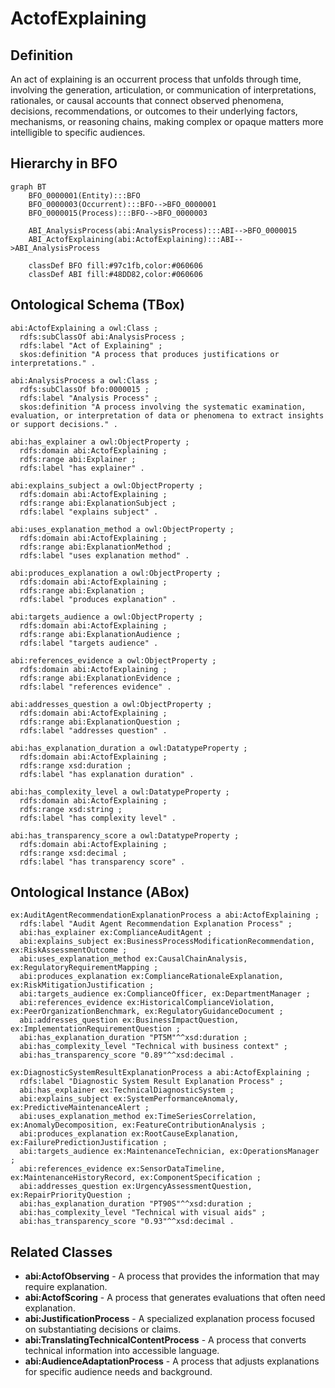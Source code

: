 # ActofExplaining

## Definition
An act of explaining is an occurrent process that unfolds through time, involving the generation, articulation, or communication of interpretations, rationales, or causal accounts that connect observed phenomena, decisions, recommendations, or outcomes to their underlying factors, mechanisms, or reasoning chains, making complex or opaque matters more intelligible to specific audiences.

## Hierarchy in BFO
```mermaid
graph BT
    BFO_0000001(Entity):::BFO
    BFO_0000003(Occurrent):::BFO-->BFO_0000001
    BFO_0000015(Process):::BFO-->BFO_0000003
    
    ABI_AnalysisProcess(abi:AnalysisProcess):::ABI-->BFO_0000015
    ABI_ActofExplaining(abi:ActofExplaining):::ABI-->ABI_AnalysisProcess
    
    classDef BFO fill:#97c1fb,color:#060606
    classDef ABI fill:#48DD82,color:#060606
```

## Ontological Schema (TBox)
```turtle
abi:ActofExplaining a owl:Class ;
  rdfs:subClassOf abi:AnalysisProcess ;
  rdfs:label "Act of Explaining" ;
  skos:definition "A process that produces justifications or interpretations." .

abi:AnalysisProcess a owl:Class ;
  rdfs:subClassOf bfo:0000015 ;
  rdfs:label "Analysis Process" ;
  skos:definition "A process involving the systematic examination, evaluation, or interpretation of data or phenomena to extract insights or support decisions." .

abi:has_explainer a owl:ObjectProperty ;
  rdfs:domain abi:ActofExplaining ;
  rdfs:range abi:Explainer ;
  rdfs:label "has explainer" .

abi:explains_subject a owl:ObjectProperty ;
  rdfs:domain abi:ActofExplaining ;
  rdfs:range abi:ExplanationSubject ;
  rdfs:label "explains subject" .

abi:uses_explanation_method a owl:ObjectProperty ;
  rdfs:domain abi:ActofExplaining ;
  rdfs:range abi:ExplanationMethod ;
  rdfs:label "uses explanation method" .

abi:produces_explanation a owl:ObjectProperty ;
  rdfs:domain abi:ActofExplaining ;
  rdfs:range abi:Explanation ;
  rdfs:label "produces explanation" .

abi:targets_audience a owl:ObjectProperty ;
  rdfs:domain abi:ActofExplaining ;
  rdfs:range abi:ExplanationAudience ;
  rdfs:label "targets audience" .

abi:references_evidence a owl:ObjectProperty ;
  rdfs:domain abi:ActofExplaining ;
  rdfs:range abi:ExplanationEvidence ;
  rdfs:label "references evidence" .

abi:addresses_question a owl:ObjectProperty ;
  rdfs:domain abi:ActofExplaining ;
  rdfs:range abi:ExplanationQuestion ;
  rdfs:label "addresses question" .

abi:has_explanation_duration a owl:DatatypeProperty ;
  rdfs:domain abi:ActofExplaining ;
  rdfs:range xsd:duration ;
  rdfs:label "has explanation duration" .

abi:has_complexity_level a owl:DatatypeProperty ;
  rdfs:domain abi:ActofExplaining ;
  rdfs:range xsd:string ;
  rdfs:label "has complexity level" .

abi:has_transparency_score a owl:DatatypeProperty ;
  rdfs:domain abi:ActofExplaining ;
  rdfs:range xsd:decimal ;
  rdfs:label "has transparency score" .
```

## Ontological Instance (ABox)
```turtle
ex:AuditAgentRecommendationExplanationProcess a abi:ActofExplaining ;
  rdfs:label "Audit Agent Recommendation Explanation Process" ;
  abi:has_explainer ex:ComplianceAuditAgent ;
  abi:explains_subject ex:BusinessProcessModificationRecommendation, ex:RiskAssessmentOutcome ;
  abi:uses_explanation_method ex:CausalChainAnalysis, ex:RegulatoryRequirementMapping ;
  abi:produces_explanation ex:ComplianceRationaleExplanation, ex:RiskMitigationJustification ;
  abi:targets_audience ex:ComplianceOfficer, ex:DepartmentManager ;
  abi:references_evidence ex:HistoricalComplianceViolation, ex:PeerOrganizationBenchmark, ex:RegulatoryGuidanceDocument ;
  abi:addresses_question ex:BusinessImpactQuestion, ex:ImplementationRequirementQuestion ;
  abi:has_explanation_duration "PT5M"^^xsd:duration ;
  abi:has_complexity_level "Technical with business context" ;
  abi:has_transparency_score "0.89"^^xsd:decimal .

ex:DiagnosticSystemResultExplanationProcess a abi:ActofExplaining ;
  rdfs:label "Diagnostic System Result Explanation Process" ;
  abi:has_explainer ex:TechnicalDiagnosticSystem ;
  abi:explains_subject ex:SystemPerformanceAnomaly, ex:PredictiveMaintenanceAlert ;
  abi:uses_explanation_method ex:TimeSeriesCorrelation, ex:AnomalyDecomposition, ex:FeatureContributionAnalysis ;
  abi:produces_explanation ex:RootCauseExplanation, ex:FailurePredictionJustification ;
  abi:targets_audience ex:MaintenanceTechnician, ex:OperationsManager ;
  abi:references_evidence ex:SensorDataTimeline, ex:MaintenanceHistoryRecord, ex:ComponentSpecification ;
  abi:addresses_question ex:UrgencyAssessmentQuestion, ex:RepairPriorityQuestion ;
  abi:has_explanation_duration "PT90S"^^xsd:duration ;
  abi:has_complexity_level "Technical with visual aids" ;
  abi:has_transparency_score "0.93"^^xsd:decimal .
```

## Related Classes
- **abi:ActofObserving** - A process that provides the information that may require explanation.
- **abi:ActofScoring** - A process that generates evaluations that often need explanation.
- **abi:JustificationProcess** - A specialized explanation process focused on substantiating decisions or claims.
- **abi:TranslatingTechnicalContentProcess** - A process that converts technical information into accessible language.
- **abi:AudienceAdaptationProcess** - A process that adjusts explanations for specific audience needs and background. 